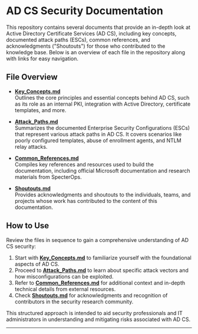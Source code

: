 # AD CS Security Documentation

This repository contains several documents that provide an in-depth look at Active Directory Certificate Services (AD CS), including key concepts, documented attack paths (ESCs), common references, and acknowledgments ("Shoutouts") for those who contributed to the knowledge base. Below is an overview of each file in the repository along with links for easy navigation.

## File Overview

- **[Key_Concepts.md](Key_Concepts.md)**  
  Outlines the core principles and essential concepts behind AD CS, such as its role as an internal PKI, integration with Active Directory, certificate templates, and more.

- **[Attack_Paths.md](Attack_Paths.md)**  
  Summarizes the documented Enterprise Security Configurations (ESCs) that represent various attack paths in AD CS. It covers scenarios like poorly configured templates, abuse of enrollment agents, and NTLM relay attacks.

- **[Common_References.md](Common_References.md)**  
  Compiles key references and resources used to build the documentation, including official Microsoft documentation and research materials from SpecterOps.

- **[Shoutouts.md](Shoutouts.md)**  
  Provides acknowledgments and shoutouts to the individuals, teams, and projects whose work has contributed to the content of this documentation.

## How to Use
Review the files in sequence to gain a comprehensive understanding of AD CS security:
1. Start with **[Key_Concepts.md](Key_Concepts.md)** to familiarize yourself with the foundational aspects of AD CS.
2. Proceed to **[Attack_Paths.md](Attack_Paths.md)** to learn about specific attack vectors and how misconfigurations can be exploited.
3. Refer to **[Common_References.md](Common_References.md)** for additional context and in-depth technical details from external resources.
4. Check **[Shoutouts.md](Shoutouts.md)** for acknowledgments and recognition of contributors in the security research community.

This structured approach is intended to aid security professionals and IT administrators in understanding and mitigating risks associated with AD CS.

---
